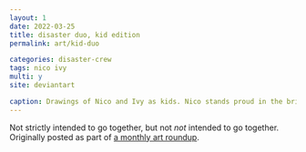 ```yaml
---
layout: 1
date: 2022-03-25
title: disaster duo, kid edition
permalink: art/kid-duo

categories: disaster-crew
tags: nico ivy
multi: y
site: deviantart

caption: Drawings of Nico and Ivy as kids. Nico stands proud in the bright sun; Ivy is less certain in a murky blue.
---
```

Not strictly intended to go together, but not *not* intended to go together. Originally posted as part of [a monthly art roundup](https://www.deviantart.com/a-flyleaf/art/roundup-03-2022-slap-of-dash-912151918).